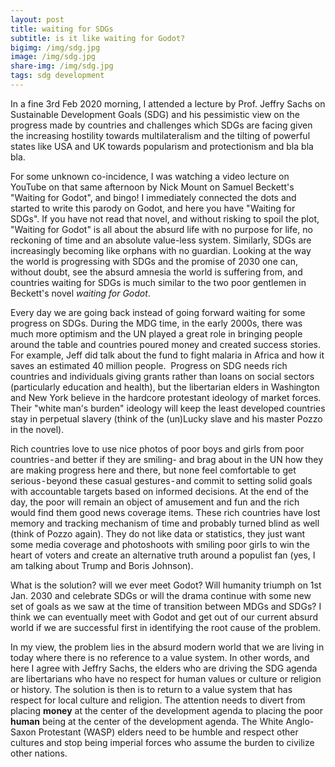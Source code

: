 ```yaml
---
layout: post
title: waiting for SDGs
subtitle: is it like waiting for Godot?
bigimg: /img/sdg.jpg
image: /img/sdg.jpg
share-img: /img/sdg.jpg
tags: sdg development 
---
```


In a fine 3rd Feb 2020 morning, I attended a lecture by Prof. Jeffry Sachs on Sustainable Development Goals (SDG) and his pessimistic view on the progress made by countries and challenges which SDGs are facing given the increasing hostility towards multilateralism and the tilting of powerful states like USA and UK towards popularism and protectionism and bla bla bla.

For some unknown co-incidence, I was watching a video lecture on YouTube on that same afternoon by Nick Mount on Samuel Beckett's "Waiting for Godot", and bingo! I immediately connected the dots and started to write this parody on Godot, and here you have "Waiting for SDGs".
If you have not read that novel, and without risking to spoil the plot, "Waiting for Godot" is all about the absurd life with no purpose for life, no reckoning of time and an absolute value-less system. Similarly, SDGs are increasingly becoming like orphans with no guardian. Looking at the way the world is progressing with SDGs and the promise of 2030 one can, without doubt, see the absurd amnesia the world is suffering from, and countries waiting for SDGs is much similar to the two poor gentlemen in Beckett's novel *waiting for Godot*. 

Every day we are going back instead of going forward waiting for some progress on SDGs. During the MDG time, in the early 2000s, there was much more optimism and the UN played a great role in bringing people around the table and countries poured money and created success stories. For example, Jeff did talk about the fund to fight malaria in Africa and how it saves an estimated 40 million people. 
Progress on SDG needs rich countries and individuals giving grants rather than loans on social sectors (particularly education and health), but the libertarian elders in Washington and New York believe in the hardcore protestant ideology of market forces. Their "white man's burden" ideology will keep the least developed countries stay in perpetual slavery (think of the (un)Lucky slave and his master Pozzo in the novel). 

Rich countries love to use nice photos of poor boys and girls from poor countries - and better if they are smiling- and brag about in the UN how they are making progress here and there, but none feel comfortable to get serious - beyond these casual gestures - and commit to setting solid goals with accountable targets based on informed decisions. At the end of the day, the poor will remain an object of amusement and fun and the rich would find them good news coverage items. These rich countries have lost memory and tracking mechanism of time and probably turned blind as well (think of Pozzo again). They do not like data or statistics, they just want some media coverage and photoshoots with smiling poor girls to win the heart of voters and create an alternative truth around a populist fan (yes, I am talking about Trump and Boris Johnson).

What is the solution? will we ever meet Godot? Will humanity triumph on 1st Jan. 2030 and celebrate SDGs or will the drama continue with some new set of goals as we saw at the time of transition between MDGs and SDGs?
I think we can eventually meet with Godot and get out of our current absurd world if we are successful first in identifying the root cause of the problem.

In my view, the problem lies in the absurd modern world that we are living in today where there is no reference to a value system. In other words, and here I agree with Jeffry Sachs, the elders who are driving the SDG agenda are libertarians who have no respect for human values or culture or religion or history. The solution is then is to return to a value system that has respect for local culture and religion. The attention needs to divert from placing **money** at the center of the development agenda to placing the poor **human** being at the center of the development agenda. The White Anglo-Saxon Protestant (WASP) elders need to be humble and respect other cultures and stop being imperial forces who assume the burden to civilize other nations.